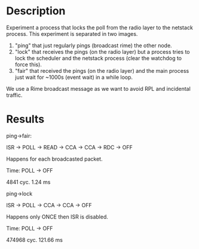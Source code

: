 Description
===========

Experiment a process that locks the poll from the radio layer to the netstack process.
This experiment is separated in two images.

1) "ping" that just regularly pings (broadcast rime) the other node.
2) "lock" that receives the pings (on the radio layer) but a process tries to lock the scheduler and the netstack process (clear the watchdog to force this).
3) "fair" that received the pings (on the radio layer) and the main process just wait for ~1000s (event wait) in a while loop.

We use a Rime broadcast message as we want to avoid RPL and incidental traffic.

Results
=======

ping->fair:

ISR -> POLL -> READ -> CCA -> CCA -> RDC -> OFF

Happens for each broadcasted packet.

Time: POLL -> OFF

 4841 cyc.
 1.24 ms



ping->lock

ISR -> POLL -> CCA -> CCA -> OFF

Happens only ONCE then ISR is disabled.

Time: POLL -> OFF

 474968 cyc.
 121.66 ms
